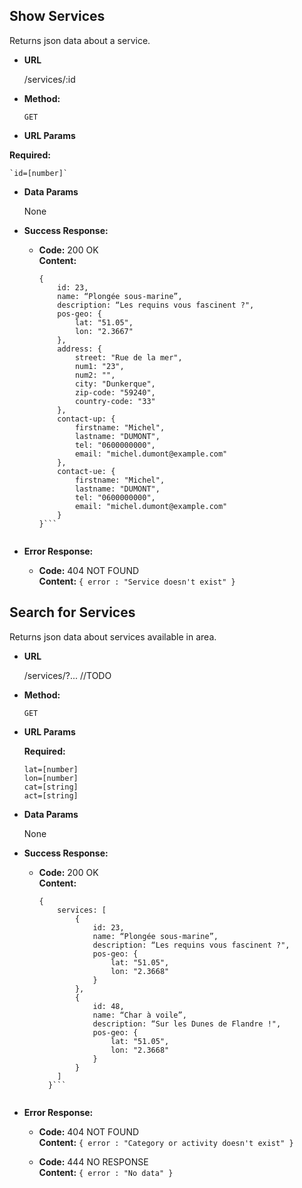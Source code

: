 **Show Services**
----
  Returns json data about a service.


* **URL**

  /services/:id


* **Method:**

  `GET`


*  **URL Params**

  **Required:**

    `id=[number]`


* **Data Params**

  None


* **Success Response:**

  * **Code:** 200 OK <br />
    **Content:**
    ```
    {
        id: 23,
        name: “Plongée sous-marine”,
        description: “Les requins vous fascinent ?",
        pos-geo: {
            lat: "51.05",
            lon: "2.3667"
        },
        address: {
            street: "Rue de la mer",
            num1: "23",
            num2: "",
            city: "Dunkerque",
            zip-code: "59240",
            country-code: "33"
        },
        contact-up: {
            firstname: "Michel",
            lastname: "DUMONT",
            tel: "0600000000",
            email: "michel.dumont@example.com"
        },
        contact-ue: {
            firstname: "Michel",
            lastname: "DUMONT",
            tel: "0600000000",
            email: "michel.dumont@example.com"
        }
    }```


* **Error Response:**

  * **Code:** 404 NOT FOUND <br />
    **Content:** `{ error : "Service doesn't exist" }`


**Search for Services**
----
  Returns json data about services available in area.


* **URL**

  /services/?... //TODO


* **Method:**

  `GET`


*  **URL Params**

    **Required:**

      `lat=[number]` <br />
      `lon=[number]` <br />
      `cat=[string]` <br />
      `act=[string]` <br />


* **Data Params**

    None


* **Success Response:**

  * **Code:** 200 OK <br />
    **Content:**
    ```
    {
        services: [
            {
                id: 23,
                name: “Plongée sous-marine”,
                description: “Les requins vous fascinent ?",
                pos-geo: {
                    lat: "51.05",
                    lon: "2.3668"
                }
            },
            {
                id: 48,
                name: “Char à voile”,
                description: “Sur les Dunes de Flandre !",
                pos-geo: {
                    lat: "51.05",
                    lon: "2.3668"
                }
            }
        ]
      }```


* **Error Response:**

    * **Code:** 404 NOT FOUND <br />
      **Content:** `{ error : "Category or activity doesn't exist" }`

    * **Code:** 444 NO RESPONSE <br />
      **Content:** `{ error : "No data" }`
